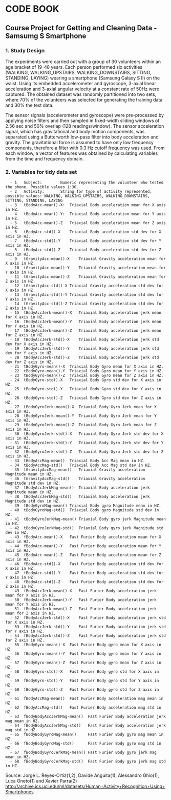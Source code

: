 # CODE BOOK
## Course Project for Getting and Cleaning Data - Samsumg S Smartphone
### 1. Study Design
The experiments were carried out with a group of 30 volunteers within an age bracket of 19-48 years. Each person performed six activities (WALKING, WALKING_UPSTAIRS, WALKING_DOWNSTAIRS, SITTING, STANDING, LAYING) wearing a smartphone (Samsung Galaxy S II) on the waist. Using its embedded accelerometer and gyroscope, 3-axial linear acceleration and 3-axial angular velocity at a constant rate of 50Hz were captured. The obtained dataset was randomly partitioned into two sets, where 70% of the volunteers was selected for generating the training data and 30% the test data. 

The sensor signals (accelerometer and gyroscope) were pre-processed by applying noise filters and then sampled in fixed-width sliding windows of 2.56 sec and 50% overlap (128 readings/window). The sensor acceleration signal, which has gravitational and body motion components, was separated using a Butterworth low-pass filter into body acceleration and gravity. The gravitational force is assumed to have only low frequency components, therefore a filter with 0.3 Hz cutoff frequency was used. From each window, a vector of features was obtained by calculating variables from the time and frequency domain.

### 2. Variables for tidy data set
      - 1	Subject:		Numeric representing the volunteer who tested the phone. Possible values 1:30.
      - 2	Activity:		String for type of activity represented, possible values: WALKING, WALKING_UPSTAIRS, WALKING_DOWNSTAIRS, SITTING, STANDING, LAYING
      - 3   tBodyAcc-mean()-X:	Triaxial Body acceleration mean for X axis in HZ.	
      - 4	tBodyAcc-mean()-Y:	Triaxial Body acceleration mean for Y axis in HZ.		
      - 5	tBodyAcc-mean()-Z	Triaxial Body acceleration mean for Z axis in HZ.	
      - 6	tBodyAcc-std()-X	Triaxial Body acceleration std dev for X axis in HZ.	
      - 7	tBodyAcc-std()-Y	Triaxial Body acceleration std dev for Y axis in HZ.	
      - 8	tBodyAcc-std()-Z	Triaxial Body acceleration std dev for Z axis in HZ.	
      - 9	tGravityAcc-mean()-X	Triaxial Gravity acceleration mean for X axis in HZ.	
      - 10	tGravityAcc-mean()-Y	Triaxial Gravity acceleration mean for Y axis in HZ.	
      - 11	tGravityAcc-mean()-Z	Triaxial Gravity acceleration mean for Z axis in HZ.	
      - 12  tGravityAcc-std()-X	Triaxial Gravity acceleration std dev for X axis in HZ.	
      - 13	tGravityAcc-std()-Y	Triaxial Gravity acceleration std dev for Y axis in HZ.	
      - 14	tGravityAcc-std()-Z	Triaxial Gravity acceleration std dev for Z axis in HZ.	
      - 15	tBodyAccJerk-mean()-X	Triaxial Body acceleration jerk mean for X axis in HZ.	
      - 16	tBodyAccJerk-mean()-Y	Triaxial Body acceleration jerk mean for Y axis in HZ.	
      - 17	tBodyAccJerk-mean()-Z	Triaxial Body acceleration jerk mean for Z axis in HZ.	
      - 18  tBodyAccJerk-std()-X	Triaxial Body acceleration jerk std dev for X axis in HZ.	   
      - 19	tBodyAccJerk-std()-Y	Triaxial Body acceleration jerk std dev for Y axis in HZ.	
      - 20	tBodyAccJerk-std()-Z	Triaxial Body acceleration jerk std dev for Z axis in HZ.
      - 21	tBodyGyro-mean()-X	Triaxial Body Gyro mean for X axis in HZ.
      - 22	tBodyGyro-mean()-Y	Triaxial Body Gyro mean for Y axis in HZ.
      - 23	tBodyGyro-mean()-Z	Triaxial Body Gyro mean for Z axis in HZ.
      - 24	tBodyGyro-std()-X	Triaxial Body Gyro std dev for X axis in HZ.
      - 25	tBodyGyro-std()-Y	Triaxial Body Gyro std dev for Y axis in HZ.
      - 26	tBodyGyro-std()-Z	Triaxial Body Gyro std dev for Z axis in HZ.
      - 27	tBodyGyroJerk-mean()-X	Triaxial Body Gyro Jerk mean for X axis in HZ.
      - 28	tBodyGyroJerk-mean()-Y	Triaxial Body Gyro Jerk mean for Y axis in HZ.
      - 29	tBodyGyroJerk-mean()-Z	Triaxial Body Gyro Jerk mean for Z axis in HZ.
      - 30	tBodyGyroJerk-std()-X	Triaxial Body Gyro Jerk std dev for X axis in HZ.
      - 31	tBodyGyroJerk-std()-Y	Triaxial Body Gyro Jerk std dev for Y axis in HZ.
      - 32	tBodyGyroJerk-std()-Z	Triaxial Body Gyro Jerk std dev for Z axis in HZ.
      - 33	tBodyAccMag-mean()	Triaxial Body Acc Mag mean in HZ.
      - 34	tBodyAccMag-std()	Triaxial Body Acc Mag std dev in HZ.
      - 35	tGravityAccMag-mean()	Triaxial Gravity acceleration Magnitude mean in HZ.
      - 36	tGravityAccMag-std()	Triaxial Gravity acceleration Magnitude std dev in HZ.
      - 37	tBodyAccJerkMag-mean()	Triaxial Body acceleration jerk Magnitude mean in HZ.
      - 38	tBodyAccJerkMag-std()	Triaxial Body acceleration jerk Magnitude std dev in HZ.
      - 39	tBodyGyroMag-mean()	Triaxial Body gyro Magnitude mean in HZ.
      - 40	tBodyGyroMag-std()	Triaxial Body gyro Magnitude std dev in HZ.
      - 41	tBodyGyroJerkMag-mean()	Triaxial Body gyro jerk Magnitude mean in HZ.
      - 42	tBodyGyroJerkMag-std()	Triaxial Body gyro jerk Magnitude std dev in HZ.
      - 43	fBodyAcc-mean()-X	Fast Furier Body acceleration mean for X axis in HZ.
      - 44	fBodyAcc-mean()-Y	Fast Furier Body acceleration mean for Y axis in HZ.
      - 45	fBodyAcc-mean()-Z	Fast Furier Body acceleration mean for Z axis in HZ.
      - 46	fBodyAcc-std()-X	Fast Furier Body acceleration std dev for X axis in HZ.
      - 47	fBodyAcc-std()-Y	Fast Furier Body acceleration std dev for Y axis in HZ.
      - 48	fBodyAcc-std()-Z	Fast Furier Body acceleration std dev for Z axis in HZ.
      - 49	fBodyAccJerk-mean()-X	Fast Furier Body acceleration jerk mean for X axis in HZ.
      - 50	fBodyAccJerk-mean()-Y	Fast Furier Body acceleration jerk mean for Y axis in HZ.
      - 51	fBodyAccJerk-mean()-Z	Fast Furier Body acceleration jerk mean for Z axis in HZ.
      - 52	fBodyAccJerk-std()-X	Fast Furier Body acceleration jerk std for X axis in HZ.
      - 53	fBodyAccJerk-std()-Y	Fast Furier Body acceleration jerk std for Y axis in HZ.
      - 54	fBodyAccJerk-std()-Z	Fast Furier Body acceleration jerk std for Z axis in HZ.
      - 55	fBodyGyro-mean()-X	Fast Furier Body gyro mean for X axis in HZ.
      - 56	fBodyGyro-mean()-Y	Fast Furier Body gyro mean for Y axis in HZ.
      - 57	fBodyGyro-mean()-Z	Fast Furier Body gyro mean for Z axis in HZ.
      - 58	fBodyGyro-std()-X	Fast Furier Body gyro std for X axis in HZ.
      - 59	fBodyGyro-std()-Y	Fast Furier Body gyro std for Y axis in HZ.
      - 60	fBodyGyro-std()-Z	Fast Furier Body gyro std for Z axis in HZ.
      - 61	fBodyAccMag-mean()	Fast Furier Body acceleration mag mean in HZ.
      - 62	fBodyAccMag-std()	Fast Furier Body acceleration mag std in HZ.
      - 63	fBodyBodyAccJerkMag-mean()	Fast Furier Body acceleration jerk mag mean in HZ.
      - 64	fBodyBodyAccJerkMag-std()	Fast Furier Body acceleration jerk mag std in HZ.
      - 65	fBodyBodyGyroMag-mean()		Fast Furier Body gyro mag mean in HZ.
      - 66	fBodyBodyGyroMag-std()		Fast Furier Body gyro mag std in HZ.
      - 67	fBodyBodyGyroJerkMag-mean()	Fast Furier Body gyro jerk mag mean in HZ.
      - 68	fBodyBodyGyroJerkMag-std()	Fast Furier Body gyro jerk mag std in HZ.

Source:
Jorge L. Reyes-Ortiz(1,2), Davide Anguita(1), Alessandro Ghio(1), Luca Oneto(1) and Xavier Parra(2)
http://archive.ics.uci.edu/ml/datasets/Human+Activity+Recognition+Using+Smartphones
